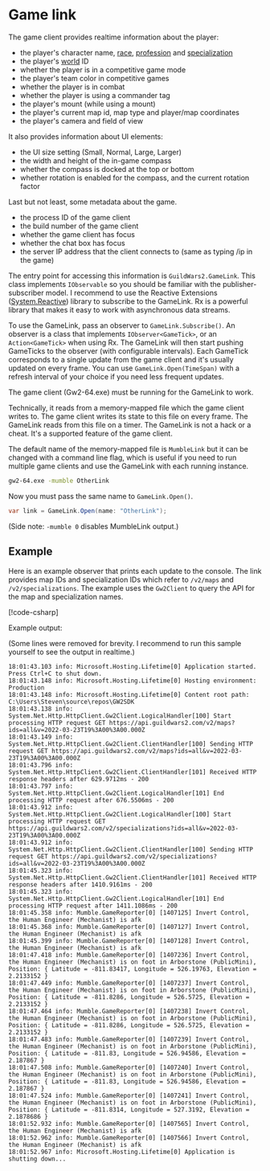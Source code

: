 # Game link

The game client provides realtime information about the player:

- the player's character name, [race], [profession] and [specialization]
- the player's [world] ID
- whether the player is in a competitive game mode
- the player's team color in competitive games
- whether the player is in combat
- whether the player is using a commander tag
- the player's mount (while using a mount)
- the player's current map id, map type and player/map coordinates
- the player's camera and field of view

It also provides information about UI elements:

- the UI size setting (Small, Normal, Large, Larger)
- the width and height of the in-game compass
- whether the compass is docked at the top or bottom
- whether rotation is enabled for the compass, and the current rotation factor

Last but not least, some metadata about the game.

- the process ID of the game client
- the build number of the game client
- whether the game client has focus
- whether the chat box has focus
- the server IP address that the client connects to (same as typing /ip in the game)

The entry point for accessing this information is `GuildWars2.GameLink`. This class implements `IObservable` so you should be familiar with the publisher-subscriber model. I recommend to use the Reactive Extensions ([System.Reactive][Rx]) library to subscribe to the GameLink. Rx is a powerful library that makes it easy to work with asynchronous data streams.

To use the GameLink, pass an observer to `GameLink.Subscribe()`. An observer is a class that implements `IObserver<GameTick>`, or an `Action<GameTick>` when using Rx. The GameLink will then start pushing GameTicks to the observer (with configurable intervals). Each GameTick corresponds to a single update from the game client and it's usually updated on every frame. You can use `GameLink.Open(TimeSpan)` with a refresh interval of your choice if you need less frequent updates.

The game client (Gw2-64.exe) must be running for the GameLink to work.

Technically, it reads from a memory-mapped file which the game client writes to. The game client writes its state to this file on every frame. The GameLink reads from this file on a timer. The GameLink is not a hack or a cheat. It's a supported feature of the game client.

The default name of the memory-mapped file is `MumbleLink` but it can be changed with a command line flag, which is useful if you need to run multiple game clients and use the GameLink with each running instance.

``` cmd
gw2-64.exe -mumble OtherLink
```

Now you must pass the same name to `GameLink.Open()`.

``` csharp
var link = GameLink.Open(name: "OtherLink");
```

(Side note: `-mumble 0` disables MumbleLink output.)

## Example

Here is an example observer that prints each update to the console. The link provides map IDs and specialization IDs which refer to `/v2/maps` and `/v2/specializations`. The example uses the `Gw2Client` to query the API for the map and specialization names.

[!code-csharp[](../../samples/Mumble/GameReporter.cs?highlight=22,41,45)]

Example output:

(Some lines were removed for brevity. I recommend to run this sample yourself to see the output in realtime.)

``` text
18:01:43.103 info: Microsoft.Hosting.Lifetime[0] Application started. Press Ctrl+C to shut down.
18:01:43.148 info: Microsoft.Hosting.Lifetime[0] Hosting environment: Production
18:01:43.148 info: Microsoft.Hosting.Lifetime[0] Content root path: C:\Users\Steven\source\repos\GW2SDK
18:01:43.138 info: System.Net.Http.HttpClient.Gw2Client.LogicalHandler[100] Start processing HTTP request GET https://api.guildwars2.com/v2/maps?ids=all&v=2022-03-23T19%3A00%3A00.000Z
18:01:43.149 info: System.Net.Http.HttpClient.Gw2Client.ClientHandler[100] Sending HTTP request GET https://api.guildwars2.com/v2/maps?ids=all&v=2022-03-23T19%3A00%3A00.000Z
18:01:43.796 info: System.Net.Http.HttpClient.Gw2Client.ClientHandler[101] Received HTTP response headers after 629.9712ms - 200
18:01:43.797 info: System.Net.Http.HttpClient.Gw2Client.LogicalHandler[101] End processing HTTP request after 676.5506ms - 200
18:01:43.912 info: System.Net.Http.HttpClient.Gw2Client.LogicalHandler[100] Start processing HTTP request GET https://api.guildwars2.com/v2/specializations?ids=all&v=2022-03-23T19%3A00%3A00.000Z
18:01:43.912 info: System.Net.Http.HttpClient.Gw2Client.ClientHandler[100] Sending HTTP request GET https://api.guildwars2.com/v2/specializations?ids=all&v=2022-03-23T19%3A00%3A00.000Z
18:01:45.323 info: System.Net.Http.HttpClient.Gw2Client.ClientHandler[101] Received HTTP response headers after 1410.9161ms - 200
18:01:45.323 info: System.Net.Http.HttpClient.Gw2Client.LogicalHandler[101] End processing HTTP request after 1411.1086ms - 200
18:01:45.358 info: Mumble.GameReporter[0] [1407125] Invert Control, the Human Engineer (Mechanist) is afk
18:01:45.368 info: Mumble.GameReporter[0] [1407127] Invert Control, the Human Engineer (Mechanist) is afk
18:01:45.399 info: Mumble.GameReporter[0] [1407128] Invert Control, the Human Engineer (Mechanist) is afk
18:01:47.418 info: Mumble.GameReporter[0] [1407236] Invert Control, the Human Engineer (Mechanist) is on foot in Arborstone (PublicMini), Position: { Latitude = -811.83417, Longitude = 526.19763, Elevation = 2.2133152 }
18:01:47.449 info: Mumble.GameReporter[0] [1407237] Invert Control, the Human Engineer (Mechanist) is on foot in Arborstone (PublicMini), Position: { Latitude = -811.8286, Longitude = 526.5725, Elevation = 2.2133152 }
18:01:47.464 info: Mumble.GameReporter[0] [1407238] Invert Control, the Human Engineer (Mechanist) is on foot in Arborstone (PublicMini), Position: { Latitude = -811.8286, Longitude = 526.5725, Elevation = 2.2133152 }
18:01:47.483 info: Mumble.GameReporter[0] [1407239] Invert Control, the Human Engineer (Mechanist) is on foot in Arborstone (PublicMini), Position: { Latitude = -811.83, Longitude = 526.94586, Elevation = 2.187867 }
18:01:47.508 info: Mumble.GameReporter[0] [1407240] Invert Control, the Human Engineer (Mechanist) is on foot in Arborstone (PublicMini), Position: { Latitude = -811.83, Longitude = 526.94586, Elevation = 2.187867 }
18:01:47.524 info: Mumble.GameReporter[0] [1407241] Invert Control, the Human Engineer (Mechanist) is on foot in Arborstone (PublicMini), Position: { Latitude = -811.8314, Longitude = 527.3192, Elevation = 2.1878686 }
18:01:52.932 info: Mumble.GameReporter[0] [1407565] Invert Control, the Human Engineer (Mechanist) is afk
18:01:52.962 info: Mumble.GameReporter[0] [1407566] Invert Control, the Human Engineer (Mechanist) is afk
18:01:52.967 info: Microsoft.Hosting.Lifetime[0] Application is shutting down...
```

[race]:https://wiki.guildwars2.com/wiki/Playable_races
[profession]:https://wiki.guildwars2.com/wiki/Profession
[specialization]:https://wiki.guildwars2.com/wiki/Specialization
[world]:https://wiki.guildwars2.com/wiki/World
[Rx]:https://www.nuget.org/packages/System.Reactive/